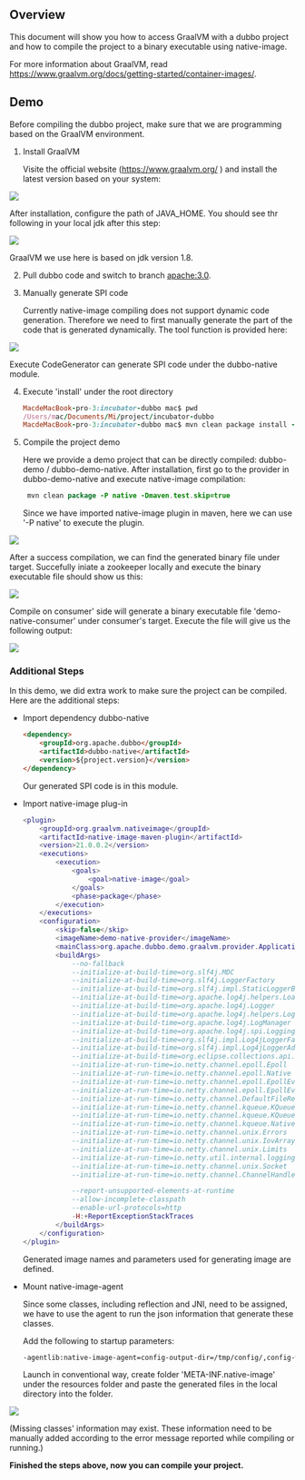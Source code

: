 ## Overview

This document will show you how to access GraalVM with a dubbo project and how to compile the project to a binary executable using native-image. 

For more information about GraalVM, read https://www.graalvm.org/docs/getting-started/container-images/.

## Demo

Before compiling the dubbo project, make sure that we are programming based on the GraalVM environment.

1. Install GraalVM

   Visite the official website (https://www.graalvm.org/ ) and install the latest version based on your system:

![](/imgs/blog/dubbo3.0-graalvm-support/graalvmgw.jpg)

   After installation, configure the path of JAVA_HOME. You should see thr following in your local jdk after this step:

![](/imgs/blog/dubbo3.0-graalvm-support/graalvm_env.jpg)

   GraalVM we use here is based on jdk version 1.8.

2. Pull dubbo code and switch to branch [apache:3.0](https://github.com/apache/dubbo).

3. Manually generate SPI code

   Currently native-image compiling does not support dynamic code generation. Therefore we need to first manually generate the part of the code that is generated dynamically. The tool function is provided here:

![](/imgs/blog/dubbo3.0-graalvm-support/code_generator.jpg)

   Execute CodeGenerator can generate SPI code under the dubbo-native module. 

4. Execute 'install' under the root directory

   ```ruby
   MacdeMacBook-pro-3:incubator-dubbo mac$ pwd
   /Users/mac/Documents/Mi/project/incubator-dubbo
   MacdeMacBook-pro-3:incubator-dubbo mac$ mvn clean package install -Dmaven.test.skip=true
   ```

5. Compile the project demo

   Here we provide a demo project that can be directly compiled: dubbo-demo / dubbo-demo-native. After installation, first go to the provider in dubbo-demo-native and execute native-image compilation:

   ```java
    mvn clean package -P native -Dmaven.test.skip=true
   ```

   Since we have imported native-image plugin in maven, here we can use '-P native' to execute the plugin.

![](/imgs/blog/dubbo3.0-graalvm-support/native_image_build.jpg)

   After a success compilation, we can find the generated binary file under target. Succefully iniate a zookeeper locally and execute the binary executable file should show us this:

![](/imgs/blog/dubbo3.0-graalvm-support/run_provider.jpg)

   Compile on consumer' side will generate a binary executable file 'demo-native-consumer' under consumer's target. Execute the file will give us the following output:

![](/imgs/blog/dubbo3.0-graalvm-support/run_consumer.jpg)

### Additional Steps

In this demo, we did extra work to make sure the project can be compiled. Here are the additional steps:

- Import dependency dubbo-native

  ```html
  <dependency>
      <groupId>org.apache.dubbo</groupId>
      <artifactId>dubbo-native</artifactId>
      <version>${project.version}</version>
  </dependency>
  ```

  Our generated SPI code is in this module. 

- Import native-image plug-in

  ```Lua
  <plugin>
      <groupId>org.graalvm.nativeimage</groupId>
      <artifactId>native-image-maven-plugin</artifactId>
      <version>21.0.0.2</version>
      <executions>
          <execution>
              <goals>
                  <goal>native-image</goal>
              </goals>
              <phase>package</phase>
          </execution>
      </executions>
      <configuration>
          <skip>false</skip>
          <imageName>demo-native-provider</imageName>
          <mainClass>org.apache.dubbo.demo.graalvm.provider.Application</mainClass>
          <buildArgs>
              --no-fallback
              --initialize-at-build-time=org.slf4j.MDC
              --initialize-at-build-time=org.slf4j.LoggerFactory
              --initialize-at-build-time=org.slf4j.impl.StaticLoggerBinder
              --initialize-at-build-time=org.apache.log4j.helpers.Loader
              --initialize-at-build-time=org.apache.log4j.Logger
              --initialize-at-build-time=org.apache.log4j.helpers.LogLog
              --initialize-at-build-time=org.apache.log4j.LogManager
              --initialize-at-build-time=org.apache.log4j.spi.LoggingEvent
              --initialize-at-build-time=org.slf4j.impl.Log4jLoggerFactory
              --initialize-at-build-time=org.slf4j.impl.Log4jLoggerAdapter
              --initialize-at-build-time=org.eclipse.collections.api.factory.Sets
              --initialize-at-run-time=io.netty.channel.epoll.Epoll
              --initialize-at-run-time=io.netty.channel.epoll.Native
              --initialize-at-run-time=io.netty.channel.epoll.EpollEventLoop
              --initialize-at-run-time=io.netty.channel.epoll.EpollEventArray
              --initialize-at-run-time=io.netty.channel.DefaultFileRegion
              --initialize-at-run-time=io.netty.channel.kqueue.KQueueEventArray
              --initialize-at-run-time=io.netty.channel.kqueue.KQueueEventLoop
              --initialize-at-run-time=io.netty.channel.kqueue.Native
              --initialize-at-run-time=io.netty.channel.unix.Errors
              --initialize-at-run-time=io.netty.channel.unix.IovArray
              --initialize-at-run-time=io.netty.channel.unix.Limits
              --initialize-at-run-time=io.netty.util.internal.logging.Log4JLogger
              --initialize-at-run-time=io.netty.channel.unix.Socket
              --initialize-at-run-time=io.netty.channel.ChannelHandlerMask
  
              --report-unsupported-elements-at-runtime
              --allow-incomplete-classpath
              --enable-url-protocols=http
              -H:+ReportExceptionStackTraces
          </buildArgs>
      </configuration>
  </plugin>
  ```

  Generated image names and parameters used for generating image are defined. 

- Mount native-image-agent

  Since some classes, including reflection and JNI, need to be assigned, we have to use the agent to run the json information that generate these classes. 

  Add the following to startup parameters:

  ```xml
  -agentlib:native-image-agent=config-output-dir=/tmp/config/,config-write-period-secs=300,config-write-initial-delay-secs=5
  ```

  Launch in conventional way, create folder 'META-INF.native-image' under the resources folder and paste the generated files in the local directory into the folder.

![](/imgs/blog/dubbo3.0-graalvm-support/resources.jpg)

  (Missing classes' information may exist. These information need to be manually added according to the error message reported while compiling or running.)

  **Finished the steps above, now you can compile your project.**

